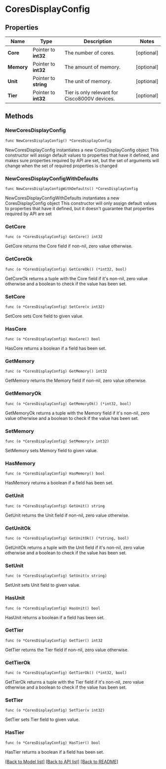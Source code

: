 # CoresDisplayConfig

## Properties

Name | Type | Description | Notes
------------ | ------------- | ------------- | -------------
**Core** | Pointer to **int32** | The number of cores. | [optional] 
**Memory** | Pointer to **int32** | The amount of memory. | [optional] 
**Unit** | Pointer to **string** | The unit of memory. | [optional] 
**Tier** | Pointer to **int32** | Tier is only relevant for Cisco8000V devices. | [optional] 

## Methods

### NewCoresDisplayConfig

`func NewCoresDisplayConfig() *CoresDisplayConfig`

NewCoresDisplayConfig instantiates a new CoresDisplayConfig object
This constructor will assign default values to properties that have it defined,
and makes sure properties required by API are set, but the set of arguments
will change when the set of required properties is changed

### NewCoresDisplayConfigWithDefaults

`func NewCoresDisplayConfigWithDefaults() *CoresDisplayConfig`

NewCoresDisplayConfigWithDefaults instantiates a new CoresDisplayConfig object
This constructor will only assign default values to properties that have it defined,
but it doesn't guarantee that properties required by API are set

### GetCore

`func (o *CoresDisplayConfig) GetCore() int32`

GetCore returns the Core field if non-nil, zero value otherwise.

### GetCoreOk

`func (o *CoresDisplayConfig) GetCoreOk() (*int32, bool)`

GetCoreOk returns a tuple with the Core field if it's non-nil, zero value otherwise
and a boolean to check if the value has been set.

### SetCore

`func (o *CoresDisplayConfig) SetCore(v int32)`

SetCore sets Core field to given value.

### HasCore

`func (o *CoresDisplayConfig) HasCore() bool`

HasCore returns a boolean if a field has been set.

### GetMemory

`func (o *CoresDisplayConfig) GetMemory() int32`

GetMemory returns the Memory field if non-nil, zero value otherwise.

### GetMemoryOk

`func (o *CoresDisplayConfig) GetMemoryOk() (*int32, bool)`

GetMemoryOk returns a tuple with the Memory field if it's non-nil, zero value otherwise
and a boolean to check if the value has been set.

### SetMemory

`func (o *CoresDisplayConfig) SetMemory(v int32)`

SetMemory sets Memory field to given value.

### HasMemory

`func (o *CoresDisplayConfig) HasMemory() bool`

HasMemory returns a boolean if a field has been set.

### GetUnit

`func (o *CoresDisplayConfig) GetUnit() string`

GetUnit returns the Unit field if non-nil, zero value otherwise.

### GetUnitOk

`func (o *CoresDisplayConfig) GetUnitOk() (*string, bool)`

GetUnitOk returns a tuple with the Unit field if it's non-nil, zero value otherwise
and a boolean to check if the value has been set.

### SetUnit

`func (o *CoresDisplayConfig) SetUnit(v string)`

SetUnit sets Unit field to given value.

### HasUnit

`func (o *CoresDisplayConfig) HasUnit() bool`

HasUnit returns a boolean if a field has been set.

### GetTier

`func (o *CoresDisplayConfig) GetTier() int32`

GetTier returns the Tier field if non-nil, zero value otherwise.

### GetTierOk

`func (o *CoresDisplayConfig) GetTierOk() (*int32, bool)`

GetTierOk returns a tuple with the Tier field if it's non-nil, zero value otherwise
and a boolean to check if the value has been set.

### SetTier

`func (o *CoresDisplayConfig) SetTier(v int32)`

SetTier sets Tier field to given value.

### HasTier

`func (o *CoresDisplayConfig) HasTier() bool`

HasTier returns a boolean if a field has been set.


[[Back to Model list]](../README.md#documentation-for-models) [[Back to API list]](../README.md#documentation-for-api-endpoints) [[Back to README]](../README.md)


